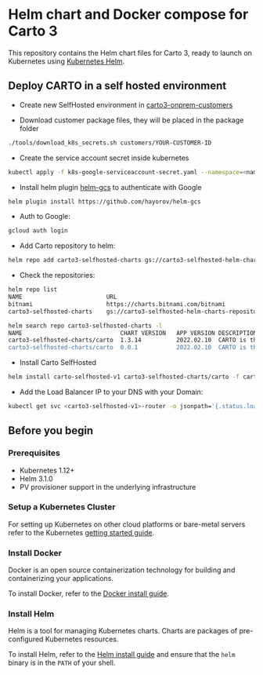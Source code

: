 # Helm chart and Docker compose for Carto 3

This repository contains the Helm chart files for Carto 3, ready to launch on Kubernetes using [Kubernetes Helm](https://github.com/helm/helm).

## Deploy CARTO in a self hosted environment

- Create new SelfHosted environment in [carto3-onprem-customers](https://github.com/CartoDB/carto3-onprem-customers)

- Download customer package files, they will be placed in the package folder

```bash
./tools/download_k8s_secrets.sh customers/YOUR-CUSTOMER-ID
```

- Create the service account secret inside kubernetes
```bash
kubectl apply -f k8s-google-serviceaccount-secret.yaml --namespace=<namespace>
```

- Install helm plugin [helm-gcs](https://github.com/hayorov/helm-gcs) to authenticate with Google

```bash
helm plugin install https://github.com/hayorov/helm-gcs
```

- Auth to Google:

```bash
gcloud auth login
```

- Add Carto repository to helm:

```bash
helm repo add carto3-selfhosted-charts gs://carto3-selfhosted-helm-charts-repository
```

- Check the repositories:

```bash
helm repo list
NAME                    	URL                                          
bitnami                 	https://charts.bitnami.com/bitnami           
carto3-selfhosted-charts	gs://carto3-selfhosted-helm-charts-repository

helm search repo carto3-selfhosted-charts -l
NAME                          	CHART VERSION	APP VERSION	DESCRIPTION                                       
carto3-selfhosted-charts/carto	1.3.14       	2022.02.10 	CARTO is the world's leading Location Intellige...
carto3-selfhosted-charts/carto	0.0.1        	2022.02.10 	CARTO is the world's leading Location Intellige...
```

- Install Carto SelfHosted
```bash
helm install carto-selfhosted-v1 carto3-selfhosted-charts/carto -f carto-values.yaml -f carto-secrets.yaml
```

- Add the Load Balancer IP to your DNS with your Domain:

```bash
kubectl get svc <carto3-selfhosted-v1>-router -o jsonpath='{.status.loadBalancer.ingress.*.ip}'
```


## Before you begin

### Prerequisites

- Kubernetes 1.12+
- Helm 3.1.0
- PV provisioner support in the underlying infrastructure

### Setup a Kubernetes Cluster

For setting up Kubernetes on other cloud platforms or bare-metal servers refer to the Kubernetes [getting started guide](http://kubernetes.io/docs/getting-started-guides/).

### Install Docker

Docker is an open source containerization technology for building and containerizing your applications.

To install Docker, refer to the [Docker install guide](https://docs.docker.com/engine/install/).

### Install Helm

Helm is a tool for managing Kubernetes charts. Charts are packages of pre-configured Kubernetes resources.

To install Helm, refer to the [Helm install guide](https://github.com/helm/helm#install) and ensure that the `helm` binary is in the `PATH` of your shell.

